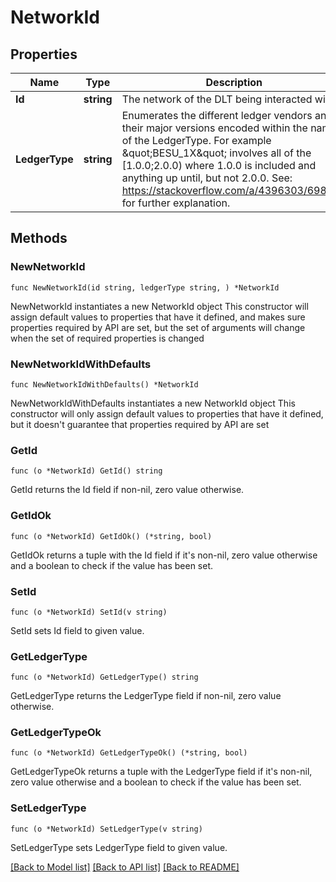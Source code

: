 # NetworkId

## Properties

Name | Type | Description | Notes
------------ | ------------- | ------------- | -------------
**Id** | **string** | The network of the DLT being interacted with. | 
**LedgerType** | **string** | Enumerates the different ledger vendors and their major versions encoded within the name of the LedgerType. For example \&quot;BESU_1X\&quot; involves all of the [1.0.0;2.0.0) where 1.0.0 is included and anything up until, but not 2.0.0. See: https://stackoverflow.com/a/4396303/698470 for further explanation. | 

## Methods

### NewNetworkId

`func NewNetworkId(id string, ledgerType string, ) *NetworkId`

NewNetworkId instantiates a new NetworkId object
This constructor will assign default values to properties that have it defined,
and makes sure properties required by API are set, but the set of arguments
will change when the set of required properties is changed

### NewNetworkIdWithDefaults

`func NewNetworkIdWithDefaults() *NetworkId`

NewNetworkIdWithDefaults instantiates a new NetworkId object
This constructor will only assign default values to properties that have it defined,
but it doesn't guarantee that properties required by API are set

### GetId

`func (o *NetworkId) GetId() string`

GetId returns the Id field if non-nil, zero value otherwise.

### GetIdOk

`func (o *NetworkId) GetIdOk() (*string, bool)`

GetIdOk returns a tuple with the Id field if it's non-nil, zero value otherwise
and a boolean to check if the value has been set.

### SetId

`func (o *NetworkId) SetId(v string)`

SetId sets Id field to given value.


### GetLedgerType

`func (o *NetworkId) GetLedgerType() string`

GetLedgerType returns the LedgerType field if non-nil, zero value otherwise.

### GetLedgerTypeOk

`func (o *NetworkId) GetLedgerTypeOk() (*string, bool)`

GetLedgerTypeOk returns a tuple with the LedgerType field if it's non-nil, zero value otherwise
and a boolean to check if the value has been set.

### SetLedgerType

`func (o *NetworkId) SetLedgerType(v string)`

SetLedgerType sets LedgerType field to given value.



[[Back to Model list]](../README.md#documentation-for-models) [[Back to API list]](../README.md#documentation-for-api-endpoints) [[Back to README]](../README.md)


